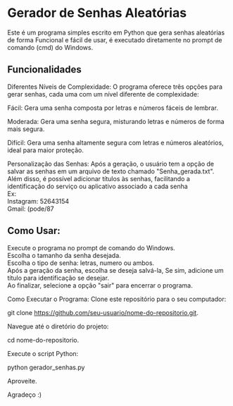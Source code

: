 <h1>Gerador de Senhas Aleatórias</h1>
Este é um programa simples escrito em Python que gera senhas aleatórias de forma Funcional e fácil de usar, é executado diretamente no prompt de comando (cmd) do Windows.

<h2>Funcionalidades</h2>
Diferentes Níveis de Complexidade: O programa oferece três opções para gerar senhas, cada uma com um nível diferente de complexidade:<br>

Fácil: Gera uma senha composta por letras e números fáceis de lembrar. 

Moderada: Gera uma senha segura, misturando letras e números de forma mais segura.

Difícil: Gera uma senha altamente segura com letras e números aleatórios, ideal para maior proteção.

Personalização das Senhas: Após a geração, o usuário tem a opção de salvar as senhas em um arquivo de texto chamado "Senha_gerada.txt". Além disso, é possível adicionar títulos às senhas, facilitando a identificação do serviço ou aplicativo associado a cada senha<br>
Ex:<br>
Instagram: 52643154 <br>
Gmail: (pode/87 <br>
   
<h2>Como Usar:</h2>
Execute o programa no prompt de comando do Windows.<br>
Escolha o tamanho da senha desejada.<br>
Escolha o tipo de senha: letras, numero ou ambos.<br>
Após a geração da senha, escolha se deseja salvá-la, Se sim, adicione um título para identificação se desejar.<br>
Ao finalizar, selecione a opção "sair" para encerrar o programa.<br>

Como Executar o Programa:
Clone este repositório para o seu computador:

git clone https://github.com/seu-usuario/nome-do-repositorio.git.

Navegue até o diretório do projeto:

cd nome-do-repositorio.

Execute o script Python:

python gerador_senhas.py

Aproveite.

Agradeço :)
